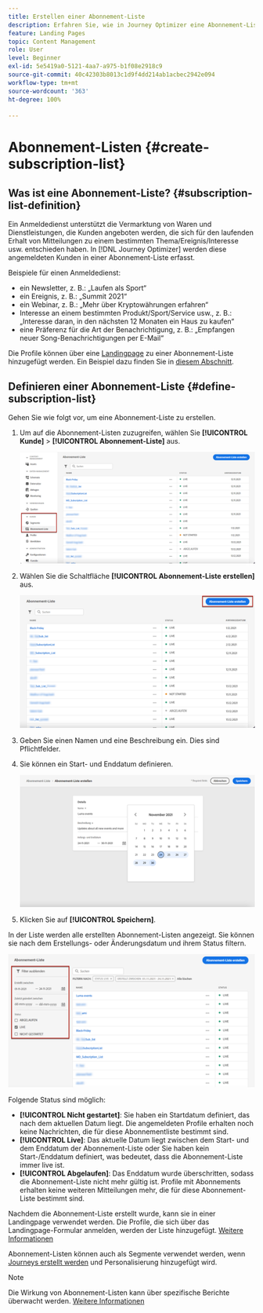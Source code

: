 ```yaml
---
title: Erstellen einer Abonnement-Liste
description: Erfahren Sie, wie in Journey Optimizer eine Abonnement-Liste eingerichtet wird.
feature: Landing Pages
topic: Content Management
role: User
level: Beginner
exl-id: 5e5419a0-5121-4aa7-a975-b1f08e2918c9
source-git-commit: 40c42303b8013c1d9f4dd214ab1acbec2942e094
workflow-type: tm+mt
source-wordcount: '363'
ht-degree: 100%

---
```


# Abonnement-Listen {#create-subscription-list}

## Was ist eine Abonnement-Liste? {#subscription-list-definition}

Ein Anmeldedienst unterstützt die Vermarktung von Waren und Dienstleistungen, die Kunden angeboten werden, die sich für den laufenden Erhalt von Mitteilungen zu einem bestimmten Thema/Ereignis/Interesse usw. entschieden haben. In [!DNL Journey Optimizer] werden diese angemeldeten Kunden in einer Abonnement-Liste erfasst.

Beispiele für einen Anmeldedienst:

* ein Newsletter, z. B.: „Laufen als Sport“
* ein Ereignis, z. B.: „Summit 2021“
* ein Webinar, z. B.: „Mehr über Kryptowährungen erfahren“
* Interesse an einem bestimmten Produkt/Sport/Service usw., z. B.: „Interesse daran, in den nächsten 12 Monaten ein Haus zu kaufen“
* eine Präferenz für die Art der Benachrichtigung, z. B.: „Empfangen neuer Song-Benachrichtigungen per E-Mail“

Die Profile können über eine [Landingpage](create-lp.md) zu einer Abonnement-Liste hinzugefügt werden. Ein Beispiel dazu finden Sie in [diesem Abschnitt](lp-use-cases.md#subscription-to-a-service).

## Definieren einer Abonnement-Liste {#define-subscription-list}

Gehen Sie wie folgt vor, um eine Abonnement-Liste zu erstellen.

1. Um auf die Abonnement-Listen zuzugreifen, wählen Sie **[!UICONTROL Kunde]** > **[!UICONTROL Abonnement-Liste]** aus.

   ![](assets/lp_subscription-lists.png)

1. Wählen Sie die Schaltfläche **[!UICONTROL Abonnement-Liste erstellen]** aus.

   ![](assets/lp_create-subscription-list.png)

1. Geben Sie einen Namen und eine Beschreibung ein. Dies sind Pflichtfelder.

1. Sie können ein Start- und Enddatum definieren.

   ![](assets/lp_subscription-list-dates.png)

1. Klicken Sie auf **[!UICONTROL Speichern]**.

In der Liste werden alle erstellten Abonnement-Listen angezeigt. Sie können sie nach dem Erstellungs- oder Änderungsdatum und ihrem Status filtern.

![](assets/lp_subscription-filters.png)

Folgende Status sind möglich:

* **[!UICONTROL Nicht gestartet]**: Sie haben ein Startdatum definiert, das nach dem aktuellen Datum liegt. Die angemeldeten Profile erhalten noch keine Nachrichten, die für diese Abonnementliste bestimmt sind.
* **[!UICONTROL Live]**: Das aktuelle Datum liegt zwischen dem Start- und dem Enddatum der Abonnement-Liste oder Sie haben kein Start-/Enddatum definiert, was bedeutet, dass die Abonnement-Liste immer live ist.
* **[!UICONTROL Abgelaufen]**: Das Enddatum wurde überschritten, sodass die Abonnement-Liste nicht mehr gültig ist. Profile mit Abonnements erhalten keine weiteren Mitteilungen mehr, die für diese Abonnement-Liste bestimmt sind.

Nachdem die Abonnement-Liste erstellt wurde, kann sie in einer Landingpage verwendet werden. Die Profile, die sich über das Landingpage-Formular anmelden, werden der Liste hinzugefügt. [Weitere Informationen](design-lp.md)

Abonnement-Listen können auch als Segmente verwendet werden, wenn [Journeys erstellt werden](../building-journeys/journey-gs.md#jo-build) und Personalisierung hinzugefügt wird.

>[!NOTE]
>
>Die Wirkung von Abonnement-Listen kann über spezifische Berichte überwacht werden. [Weitere Informationen](../reports/subscription-report-live.md)
